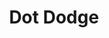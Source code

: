 ---
title: Dot Dodge
name: Dot Dodge
description: "Dodge the dots is a simple arcade shooting game with a twist: You must stay in the air as gravity pulls you downwards and avoid crashing into the dots!"
logo: "/assets/dotdodge.png"
category: game
layout: post
buttons:
  - title: "Source Code"
    url: https://github.com/chrisevans9629/DotDodge
  - title: Android
    url: https://play.google.com/store/apps/details?id=com.evanssoftware.dotdodge
---